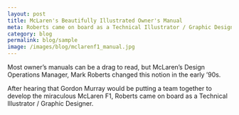 ```yaml
---
layout: post
title: McLaren's Beautifully Illustrated Owner's Manual
meta: Roberts came on board as a Technical Illustrator / Graphic Designer.
category: blog
permalink: blog/sample
image: /images/blog/mclarenf1_manual.jpg
---
```


Most owner’s manuals can be a drag to read, but McLaren’s Design Operations Manager, Mark Roberts changed this notion in the early ’90s. 

After hearing that Gordon Murray would be putting a team together to develop the miraculous McLaren F1, Roberts came on board as a Technical Illustrator / Graphic Designer.